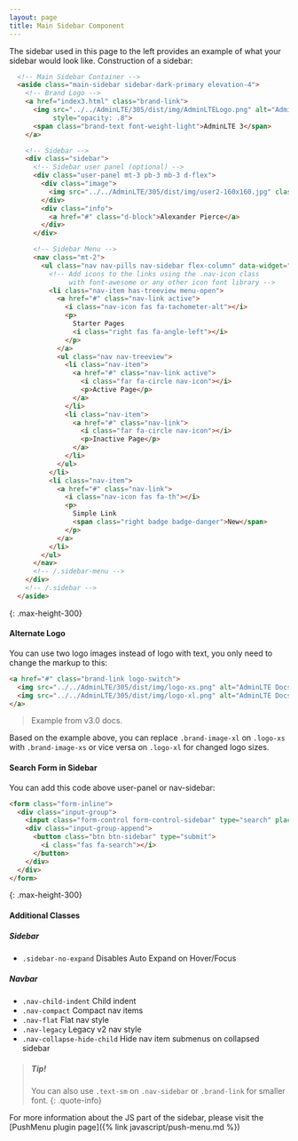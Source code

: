 ```yaml
---
layout: page
title: Main Sidebar Component
---
```


The sidebar used in this page to the left provides an example of what your sidebar would look like. Construction of a sidebar: 

```html
  <!-- Main Sidebar Container -->
  <aside class="main-sidebar sidebar-dark-primary elevation-4">
    <!-- Brand Logo -->
    <a href="index3.html" class="brand-link">
      <img src="../../AdminLTE/305/dist/img/AdminLTELogo.png" alt="AdminLTE Logo" class="brand-image img-circle elevation-3"
           style="opacity: .8">
      <span class="brand-text font-weight-light">AdminLTE 3</span>
    </a>

    <!-- Sidebar -->
    <div class="sidebar">
      <!-- Sidebar user panel (optional) -->
      <div class="user-panel mt-3 pb-3 mb-3 d-flex">
        <div class="image">
          <img src="../../AdminLTE/305/dist/img/user2-160x160.jpg" class="img-circle elevation-2" alt="User Image">
        </div>
        <div class="info">
          <a href="#" class="d-block">Alexander Pierce</a>
        </div>
      </div>

      <!-- Sidebar Menu -->
      <nav class="mt-2">
        <ul class="nav nav-pills nav-sidebar flex-column" data-widget="treeview" role="menu">
          <!-- Add icons to the links using the .nav-icon class
               with font-awesome or any other icon font library -->
          <li class="nav-item has-treeview menu-open">
            <a href="#" class="nav-link active">
              <i class="nav-icon fas fa-tachometer-alt"></i>
              <p>
                Starter Pages
                <i class="right fas fa-angle-left"></i>
              </p>
            </a>
            <ul class="nav nav-treeview">
              <li class="nav-item">
                <a href="#" class="nav-link active">
                  <i class="far fa-circle nav-icon"></i>
                  <p>Active Page</p>
                </a>
              </li>
              <li class="nav-item">
                <a href="#" class="nav-link">
                  <i class="far fa-circle nav-icon"></i>
                  <p>Inactive Page</p>
                </a>
              </li>
            </ul>
          </li>
          <li class="nav-item">
            <a href="#" class="nav-link">
              <i class="nav-icon fas fa-th"></i>
              <p>
                Simple Link
                <span class="right badge badge-danger">New</span>
              </p>
            </a>
          </li>
        </ul>
      </nav>
      <!-- /.sidebar-menu -->
    </div>
    <!-- /.sidebar -->
  </aside>
```
{: .max-height-300}


#### Alternate Logo
You can use two logo images instead of logo with text, you only need to change the markup to this:
```html
<a href="#" class="brand-link logo-switch">
  <img src="../../AdminLTE/305/dist/img/logo-xs.png" alt="AdminLTE Docs Logo Small" class="brand-image-xl logo-xs">
  <img src="../../AdminLTE/305/dist/img/logo-xl.png" alt="AdminLTE Docs Logo Large" class="brand-image-xs logo-xl" style="left: 12px">
</a>
```
> Example from v3.0 docs.

Based on the example above, you can replace `.brand-image-xl` on `.logo-xs` with `.brand-image-xs` or vice versa on `.logo-xl` for changed logo sizes.


#### Search Form in Sidebar
You can add this code above user-panel or nav-sidebar:
```html
<form class="form-inline">
  <div class="input-group">
    <input class="form-control form-control-sidebar" type="search" placeholder="Search" aria-label="Search">
    <div class="input-group-append">
      <button class="btn btn-sidebar" type="submit">
        <i class="fas fa-search"></i>
      </button>
    </div>
  </div>
</form>
```
{: .max-height-300}

#### Additional Classes

##### Sidebar
- `.sidebar-no-expand` Disables Auto Expand on Hover/Focus

##### Navbar
- `.nav-child-indent` Child indent
- `.nav-compact` Compact nav items
- `.nav-flat` Flat nav style
- `.nav-legacy` Legacy v2 nav style
- `.nav-collapse-hide-child` Hide nav item submenus on collapsed sidebar


> ##### Tip!
> You can also use `.text-sm` on `.nav-sidebar` or `.brand-link` for smaller font.
{: .quote-info}

For more information about the JS part of the sidebar, please visit the [PushMenu plugin page]({% link javascript/push-menu.md %})
